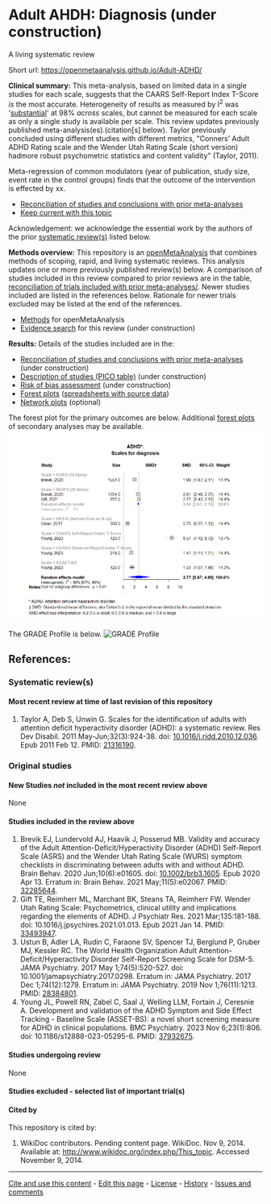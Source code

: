 Adult AHDH: Diagnosis (under construction)
============================================
A living systematic review

Short url: https://openmetaanalysis.github.io/Adult-ADHD/

**Clinical summary:** This meta-analysis, based on limited data in a single studies for each scale, suggests that the CAARS Self-Report Index T-Score *is* the most accurate. Heterogeneity of results as measured by I<sup>2</sup> was '[substantial](https://training.cochrane.org/handbook/current/chapter-10#section-10-10-2)' at 98% *across* scales, but cannot be measured for each scale as only a single study is available per scale. This review updates previously published meta-analysis(es).(citation[s] below). Taylor previously concluded using different studies with different metrics, "Conners’ Adult ADHD Rating scale and the Wender Utah Rating Scale (short version) hadmore robust psychometric statistics and content validity" (Taylor, 2011).

Meta-regression of common modulators (year of publication, study size, event rate in the control groups) finds that the outcome of the intervention is effected by xx.

* [Reconciliation of studies and conclusions with prior meta-analyses](files/reconciliation-tables/Reconciliation%20of%20studies%20and%20conclusions.pdf)
* [Keep current with this topic](files/searching/Keep-up.md)

Acknowledgement: we acknowledge the essential work by the authors of the prior [systematic review(s)](#systematic-reviews) listed below.

**Methods overview:** This repository is an [openMetaAnalysis](https://openmetaanalysis.github.io/) that combines methods of scoping, rapid, and living systematic reviews.  This analysis updates one or more previously published review(s) below. A comparison of studies included in this review compared to prior reviews are in the table, [reconciliation of trials included with prior meta-analyses/](files/reconciliation-tables/Reconciliation%20of%20studies.pdf). Newer studies included are listed in the references below. Rationale for newer trials excluded may be listed at the end of the references. 
* [Methods](http://openmetaanalysis.github.io/methods.html) for openMetaAnalysis
* [Evidence search](files/searching/evidence-search.md) for this review (under construction)

**Results:** Details of the studies included are in the:
* [Reconciliation of studies and conclusions with prior meta-analyses](files/reconciliation-tables/Reconciliation%20of%20studies%20and%20conclusions.pdf) (under construction)
* [Description of studies (PICO table)](files/study-details/table-pico.pdf) (under construction)
* [Risk of bias assessment](files/study-details/table-bias.pdf) (under construction)
* [Forest plots](../master/files/forest-plots) ([spreadsheets with source data](files/data))
* [Network plots](../master/files/network) (optional)

The forest plot for the primary outcomes are below. Additional [forest plots](files/forest-plots) of secondary analyses may be available. 
![Principle results](files/forest-plots/Outcome-Primary.png)

<!--
The meta-regression for the primary outcomes are below. Additional [meta-regressions](files/metaregression) of secondary analyses may be available. 
![Principle results for benefit](files/metaregression/Outcome-Primary.png "Principle results for benefit]")
-->
The GRADE Profile is below. ![GRADE Profile](files/GRADE-profiles/Summary-of-findings-table.png "GRADE Profile")

References:
----------------------------------

### Systematic review(s)
#### Most recent review at time of last revision of this repository
1. Taylor A, Deb S, Unwin G. Scales for the identification of adults with attention deficit hyperactivity disorder (ADHD): a systematic review. Res Dev Disabil. 2011 May-Jun;32(3):924-38. doi: [10.1016/j.ridd.2010.12.036](http://doi.org/10.1016/j.ridd.2010.12.036). Epub 2011 Feb 12. PMID: [21316190](http://pubmed.gov/21316190).

### Original studies
#### New Studies *not* included in the most recent review above
None

#### Studies included in the review above
1. Brevik EJ, Lundervold AJ, Haavik J, Posserud MB. Validity and accuracy of the Adult Attention-Deficit/Hyperactivity Disorder (ADHD) Self-Report Scale (ASRS) and the Wender Utah Rating Scale (WURS) symptom checklists in discriminating between adults with and without ADHD. Brain Behav. 2020 Jun;10(6):e01605. doi: [10.1002/brb3.1605](http://doi.org/10.1002/brb3.1605). Epub 2020 Apr 13. Erratum in: Brain Behav. 2021 May;11(5):e02067. PMID: [32285644](http://pubmed.gov/32285644).
2. Gift TE, Reimherr ML, Marchant BK, Steans TA, Reimherr FW. Wender Utah Rating Scale: Psychometrics, clinical utility and implications regarding the elements of ADHD. J Psychiatr Res. 2021 Mar;135:181-188. doi: 10.1016/j.jpsychires.2021.01.013. Epub 2021 Jan 14. PMID: [33493947](http://pubmed.gov/33493947).
3. Ustun B, Adler LA, Rudin C, Faraone SV, Spencer TJ, Berglund P, Gruber MJ, Kessler RC. The World Health Organization Adult Attention-Deficit/Hyperactivity Disorder Self-Report Screening Scale for DSM-5. JAMA Psychiatry. 2017 May 1;74(5):520-527. doi: 10.1001/jamapsychiatry.2017.0298. Erratum in: JAMA Psychiatry. 2017 Dec 1;74(12):1279. Erratum in: JAMA Psychiatry. 2019 Nov 1;76(11):1213. PMID: [28384801](http://pubmed.gov/28384801).
4. Young JL, Powell RN, Zabel C, Saal J, Welling LLM, Fortain J, Ceresnie A. Development and validation of the ADHD Symptom and Side Effect Tracking - Baseline Scale (ASSET-BS): a novel short screening measure for ADHD in clinical populations. BMC Psychiatry. 2023 Nov 6;23(1):806. doi: 10.1186/s12888-023-05295-6. PMID: [37932675](http://pubmed.gov/37932675).

#### Studies undergoing review
None

#### Studies excluded - selected list of important trial(s)

#### Cited by
This repository is cited by:

1. WikiDoc contributors. Pending content page. WikiDoc. Nov 9, 2014. Available at: http://www.wikidoc.org/index.php/This_topic. Accessed November 9, 2014. 

-------------------------------
[Cite and use this content](https://github.com/openMetaAnalysis/openMetaAnalysis.github.io/blob/master/reusing.MD)  - [Edit this page](../../edit/master/README.md) - [License](files/LICENSE.md) - [History](../../commits/master/README.md)  - 
[Issues and comments](../../issues?q=is%3Aboth+is%3Aissue)

